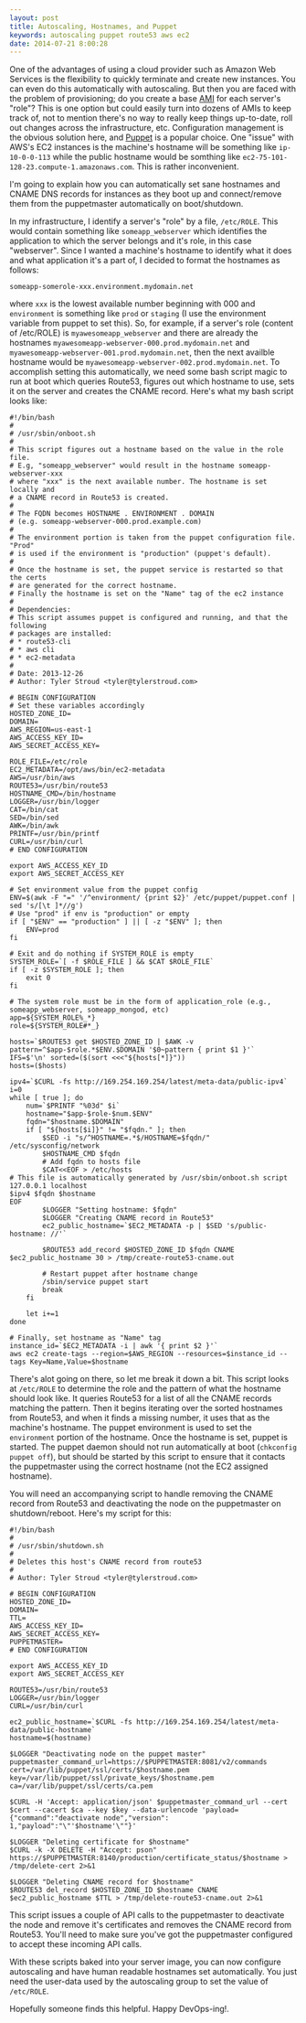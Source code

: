 ```yaml
---
layout: post
title: Autoscaling, Hostnames, and Puppet
keywords: autoscaling puppet route53 aws ec2
date: 2014-07-21 8:00:28
---
```

One of the advantages of using a cloud provider such as Amazon Web Services is the flexibility to quickly terminate and create new instances. You can even do this automatically with autoscaling.
But then you are faced with the problem of provisioning; do you create a base <a href="http://docs.aws.amazon.com/AWSEC2/latest/UserGuide/AMIs.html" target="_blank">AMI</a> for each server's "role"?
This is one option but could easily turn into dozens of AMIs to keep track of, not to mention
there's no way to really keep things up-to-date, roll out changes across the infrastructure, etc. Configuration management is the obvious solution here, and <a href="http://puppetlabs.com/" target="_blank">Puppet</a>
is a popular choice. One "issue" with AWS's EC2 instances is the machine's hostname will be something like `ip-10-0-0-113` while the public hostname would be somthing like `ec2-75-101-128-23.compute-1.amazonaws.com`. This is rather
inconvenient.

I'm going to explain how you can automatically set sane hostnames and CNAME DNS records for instances as they boot up and connect/remove them from the puppetmaster automatically on boot/shutdown.

In my infrastructure, I identify a server's "role" by a file, `/etc/ROLE`. This would contain something like `someapp_webserver` which identifies the application to which the server belongs and it's
role, in this case "webserver". Since I wanted a machine's hostname to identify what it does and what application it's a part of,  I decided to format the hostnames as follows:

    someapp-somerole-xxx.environment.mydomain.net

where `xxx` is the lowest available number beginning with 000 and `environment` is something like `prod` or `staging` (I use the environment variable from puppet to set this). So, for example, if a server's
role (content of /etc/ROLE) is `myawesomeapp_webserver` and there are already the hostnames `myawesomeapp-webserver-000.prod.mydomain.net` and `myawesomeapp-webserver-001.prod.mydomain.net`, then the next
availble hostname would be `myawesomeapp-webserver-002.prod.mydomain.net`. To accomplish setting this automatically, we need some bash script magic to run at boot which queries Route53, figures out which
hostname to use, sets it on the server and creates the CNAME record. Here's what my bash script looks like:

    #!/bin/bash
    #
    # /usr/sbin/onboot.sh
    #
    # This script figures out a hostname based on the value in the role file.
    # E.g, "someapp_webserver" would result in the hostname someapp-webserver-xxx
    # where "xxx" is the next available number. The hostname is set locally and
    # a CNAME record in Route53 is created.
    # 
    # The FQDN becomes HOSTNAME . ENVIRONMENT . DOMAIN
    # (e.g. someapp-webserver-000.prod.example.com)
    #
    # The environment portion is taken from the puppet configuration file. "Prod"
    # is used if the environment is "production" (puppet's default).
    # 
    # Once the hostname is set, the puppet service is restarted so that the certs
    # are generated for the correct hostname.
    # Finally the hostname is set on the "Name" tag of the ec2 instance
    # 
    # Dependencies:
    # This script assumes puppet is configured and running, and that the following
    # packages are installed:
    # * route53-cli
    # * aws cli
    # * ec2-metadata
    #
    # Date: 2013-12-26
    # Author: Tyler Stroud <tyler@tylerstroud.com>
    
    # BEGIN CONFIGURATION
    # Set these variables accordingly
    HOSTED_ZONE_ID=
    DOMAIN=
    AWS_REGION=us-east-1
    AWS_ACCESS_KEY_ID=
    AWS_SECRET_ACCESS_KEY=
    
    ROLE_FILE=/etc/role
    EC2_METADATA=/opt/aws/bin/ec2-metadata
    AWS=/usr/bin/aws
    ROUTE53=/usr/bin/route53
    HOSTNAME_CMD=/bin/hostname
    LOGGER=/usr/bin/logger
    CAT=/bin/cat
    SED=/bin/sed
    AWK=/bin/awk
    PRINTF=/usr/bin/printf
    CURL=/usr/bin/curl 
    # END CONFIGURATION
    
    export AWS_ACCESS_KEY_ID
    export AWS_SECRET_ACCESS_KEY

    # Set environment value from the puppet config
    ENV=$(awk -F "=" '/^environment/ {print $2}' /etc/puppet/puppet.conf | sed 's/[\t ]*//g')
    # Use "prod" if env is "production" or empty
    if [ "$ENV" == "production" ] || [ -z "$ENV" ]; then
        ENV=prod
    fi
    
    # Exit and do nothing if SYSTEM_ROLE is empty
    SYSTEM_ROLE=`[ -f $ROLE_FILE ] && $CAT $ROLE_FILE`
    if [ -z $SYSTEM_ROLE ]; then
        exit 0
    fi
    
    # The system role must be in the form of application_role (e.g., someapp_webserver, someapp_mongod, etc)
    app=${SYSTEM_ROLE%_*}
    role=${SYSTEM_ROLE#*_}
    
    hosts=`$ROUTE53 get $HOSTED_ZONE_ID | $AWK -v pattern=^$app-$role.*$ENV.$DOMAIN '$0~pattern { print $1 }'`
    IFS=$'\n' sorted=($(sort <<<"${hosts[*]}"))
    hosts=($hosts)
    
    ipv4=`$CURL -fs http://169.254.169.254/latest/meta-data/public-ipv4`
    i=0
    while [ true ]; do
        num=`$PRINTF "%03d" $i`
        hostname="$app-$role-$num.$ENV"
        fqdn="$hostname.$DOMAIN"
        if [ "${hosts[$i]}" != "$fqdn." ]; then
            $SED -i "s/^HOSTNAME=.*$/HOSTNAME=$fqdn/" /etc/sysconfig/network
            $HOSTNAME_CMD $fqdn
            # Add fqdn to hosts file
            $CAT<<EOF > /etc/hosts
    # This file is automatically generated by /usr/sbin/onboot.sh script
    127.0.0.1 localhost
    $ipv4 $fqdn $hostname
    EOF
            $LOGGER "Setting hostname: $fqdn"
            $LOGGER "Creating CNAME record in Route53"
            ec2_public_hostname=`$EC2_METADATA -p | $SED 's/public-hostname: //'`
    
            $ROUTE53 add_record $HOSTED_ZONE_ID $fqdn CNAME $ec2_public_hostname 30 > /tmp/create-route53-cname.out
    
            # Restart puppet after hostname change
            /sbin/service puppet start
            break
        fi
    
        let i+=1
    done
    
    # Finally, set hostname as "Name" tag
    instance_id=`$EC2_METADATA -i | awk '{ print $2 }'`
    aws ec2 create-tags --region=$AWS_REGION --resources=$instance_id --tags Key=Name,Value=$hostname
    
There's alot going on there, so let me break it down a bit. This script looks at `/etc/ROLE` to determine the role and the pattern of what the  hostname should look like.
It queries Route53 for a list of all the CNAME records matching the pattern. Then it begins iterating over the sorted hostnames from Route53, and when it finds a missing number,
it uses that as the machine's hostname. The puppet environment is used to set the `environment` portion of the hostname. Once the hostname is set, puppet is started. The puppet
daemon should not run automatically at boot (`chkconfig puppet off`), but should be started by this script to ensure that it contacts the puppetmaster using the correct hostname
(not the EC2 assigned hostname).

You will need an accompanying script to handle removing the CNAME record from Route53 and deactivating the node on the puppetmaster on shutdown/reboot. Here's my script for this:

    #!/bin/bash
    #
    # /usr/sbin/shutdown.sh
    #
    # Deletes this host's CNAME record from route53
    # 
    # Author: Tyler Stroud <tyler@tylerstroud.com>

    # BEGIN CONFIGURATION
    HOSTED_ZONE_ID=
    DOMAIN=
    TTL=
    AWS_ACCESS_KEY_ID=
    AWS_SECRET_ACCESS_KEY=
    PUPPETMASTER=
    # END CONFIGURATION

    export AWS_ACCESS_KEY_ID
    export AWS_SECRET_ACCESS_KEY

    ROUTE53=/usr/bin/route53
    LOGGER=/usr/bin/logger
    CURL=/usr/bin/curl

    ec2_public_hostname=`$CURL -fs http://169.254.169.254/latest/meta-data/public-hostname`
    hostname=$(hostname)

    $LOGGER "Deactivating node on the puppet master"
    puppetmaster_command_url=https://$PUPPETMASTER:8081/v2/commands
    cert=/var/lib/puppet/ssl/certs/$hostname.pem
    key=/var/lib/puppet/ssl/private_keys/$hostname.pem
    ca=/var/lib/puppet/ssl/certs/ca.pem

    $CURL -H 'Accept: application/json' $puppetmaster_command_url --cert $cert --cacert $ca --key $key --data-urlencode 'payload={"command":"deactivate node","version": 1,"payload":"\"'$hostname'\""}'

    $LOGGER "Deleting certificate for $hostname"
    $CURL -k -X DELETE -H "Accept: pson" https://$PUPPETMASTER:8140/production/certificate_status/$hostname > /tmp/delete-cert 2>&1

    $LOGGER "Deleting CNAME record for $hostname"
    $ROUTE53 del_record $HOSTED_ZONE_ID $hostname CNAME $ec2_public_hostname $TTL > /tmp/delete-route53-cname.out 2>&1

This script issues a couple of API calls to the puppetmaster to deactivate the node and remove it's certificates and removes the CNAME record from Route53. You'll need to make sure you've got the puppetmaster
configured to accept these incoming API calls.

With these scripts baked into your server image, you can now configure autoscaling and have human readable hostnames set automatically. You just need the user-data used by the autoscaling group to
set the value of `/etc/ROLE`.

Hopefully someone finds this helpful. Happy DevOps-ing!.

